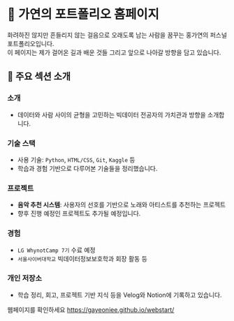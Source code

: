 # 🌿 가연의 포트폴리오 홈페이지

화려하진 않지만 흔들리지 않는 걸음으로 오래도록 남는 사람을 꿈꾸는 홍가연의 퍼스널 포트폴리오입니다.  
이 페이지는 제가 걸어온 길과 배운 것들 그리고 앞으로 나아갈 방향을 담고 있습니다.

## 🧩 주요 섹션 소개

### 소개
- 데이터와 사람 사이의 균형을 고민하는 빅데이터 전공자의 가치관과 방향을 소개합니다.

### 기술 스택
- 사용 기술: `Python`, `HTML/CSS`, `Git`, `Kaggle` 등
- 학습과 경험 기반으로 다루어본 기술들을 정리했습니다.

### 프로젝트
- **음악 추천 시스템**: 사용자의 선호를 기반으로 노래와 아티스트를 추천하는 프로젝트
- 향후 진행 예정인 프로젝트도 추가될 예정입니다.

### 경험
- `LG WhynotCamp 7기` 수료 예정
- `서울사이버대학교` 빅데이터정보보호학과 회장 활동 등

### 개인 저장소
- 학습 정리, 회고, 프로젝트 기반 지식 등을 Velog와 Notion에 기록하고 있습니다.

웹페이지를 확인하세요 
https://gayeoniee.github.io/webstart/
